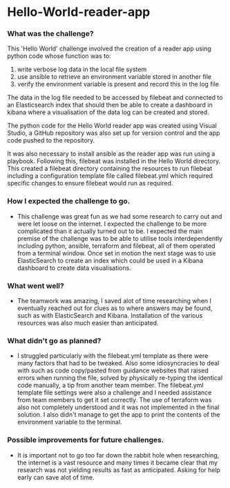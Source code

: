 # Hello-World-reader-app

### What was the challenge? 

This 'Hello World' challenge involved the creation of a reader app using python code whose function was to:

1. write verbose log data in the local file system
2. use ansible to retrieve an environment variable stored in another file
3. verify the environment variable is present and record this in the log file

The data in the log file needed to be accessed by filebeat and connected to an Elasticsearch index that should then be able to create a dashboard in kibana where a visualisation of the data log can be created and stored.

The python code for the Hello World reader app was created using Visual Studio, a GitHub repository was also set up for version control and the app code pushed to the repository.  

It was also necessary to install ansible as the reader app was run using a playbook. Following this, filebeat was installed in the Hello World directory. This created a filebeat directory containing the resources to run filebeat including a configuration template file called filebeat.yml which required specific changes to ensure filebeat would run as required.   

### How I expected the challenge to go. 

- This challenge was great fun as we had some research to carry out and were let loose on the internet. I expected the challenge to be more complicated than it actually turned out to be. I expected the main premise of the challenge was to be able to utilise tools interdependently including python, ansible, terraform and filebeat, all of them operated from a terminal window. Once set in motion the next stage was to use ElasticSearch to create an index which could be used in a Kibana dashboard to create data visualisations. 

### What went well? 

- The teamwork was amazing, I saved alot of time researching when I eventually reached out for clues as to where answers may be found, such as with ElasticSearch and Kibana.  Installation of the various resources was also much easier than anticipated. 

### What didn't go as planned? 

- I struggled particularly with the filebeat.yml template as there were many factors that had to be tweaked. Also some idiosyncracies to deal with such as code copy/pasted from guidance websites that raised errors when running the file, solved by physically re-typing the identical code manually, a tip from another team member.
The filebeat.yml template file settings were also a challenge and I needed assistance from team members to get it set correctly. The use of terraform was also not completely understood and it was not implemented in the final solution. I also didn't manage to get the app to print the contents of the environment variable to the terminal. 

### Possible improvements for future challenges.

- It is important not to go too far down the rabbit hole when researching, the internet is a vast resource and many times it became clear that my research was not yielding results as fast as anticipated. Asking for help early can save alot of time.

